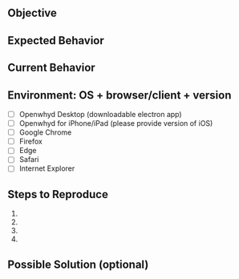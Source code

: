 <!--
| 👋 Hi! Thanks for taking the time to report an issue! :-)
|
| Just as a reminder: Openwhyd is maintained by volunteers on their free time. So please be nice, and provide as many details as you can in order to save them some precious time. 🙌
|
| Pro tip: In order to prevent duplicates, please search [existing issues](https://github.com/openwhyd/openwhyd/issues?q=) before creating a new one.
|
| Otherwise, please provide a concise summary of the issue in the Title above (e.g. "Cannot login using Facebook Connect"), and feel free to delete this text block.
-->

## Objective

<!-- Tell us what you were trying to achieve -->

## Expected Behavior

<!-- Tell us what should have happened -->

## Current Behavior

<!-- Tell us what actually happened, instead of the expected behavior -->
<!-- Screenshots, copy-pasted console logs and other details are appreciated -->

## Environment: OS + browser/client + version

<!-- In order to solve an issue, we first need to be able to reproduce it. -->
<!-- For that, we need to know which environment should be tested. -->

<!-- Check all that apply -->

- [ ] Openwhyd Desktop (downloadable electron app)
- [ ] Openwhyd for iPhone/iPad (please provide version of iOS)
- [ ] Google Chrome
- [ ] Firefox
- [ ] Edge
- [ ] Safari
- [ ] Internet Explorer

<!--
| Please don't forget to include:
| - the name and version of your Operating System (e.g. Windows 10, macOS High Sierra, iOS 9.1, ...)
| - the name and version of the web browser, client or app that you use to access Openwhyd (e.g. Chrome 64.0.3282.140, 64-bit)
| - if using a web browser, please also provide the list of extensions / add-ons that you have installed (e.g. Adblock)
-->

## Steps to Reproduce

<!-- Please list the exact steps we should follow to reproduce the issue you've described. -->
<!-- In order to save us some time and trouble, please be as precise and specific as possible. -->

1. <!-- e.g. go to https://openwhyd.org, click on the "login" button ... -->
2.
3.
4.

## Possible Solution (optional)

<!-- Feel free to suggest a fix/reason for the bug, if any. -->
